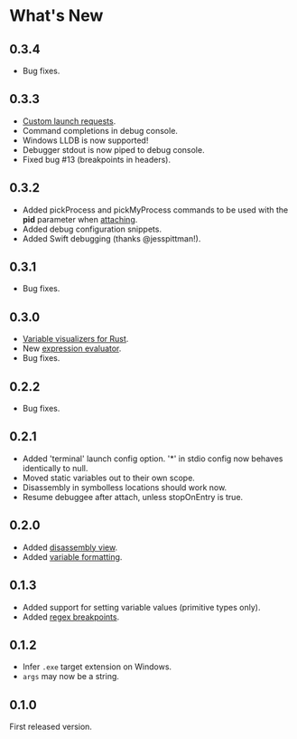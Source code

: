 # What's New

## 0.3.4
- Bug fixes.

## 0.3.3
- [Custom launch requests](README.md#custom-launch).
- Command completions in debug console.
- Windows LLDB is now supported!
- Debugger stdout is now piped to debug console.
- Fixed bug #13 (breakpoints in headers).

## 0.3.2
- Added pickProcess and pickMyProcess commands to be used with the **pid** parameter when [attaching](README.md#attaching).
- Added debug configuration snippets.
- Added Swift debugging (thanks @jesspittman!).

## 0.3.1
- Bug fixes.

## 0.3.0
- [Variable visualizers for Rust](#rust-language-support).
- New [expression evaluator](#expressions).
- Bug fixes.

## 0.2.2
- Bug fixes.

## 0.2.1
- Added 'terminal' launch config option. '*' in stdio config now behaves identically to null.
- Moved static variables out to their own scope.
- Disassembly in symbolless locations should work now.
- Resume debuggee after attach, unless stopOnEntry is true.

## 0.2.0
- Added [disassembly view](README.md#disassembly-view).
- Added [variable formatting](README.md#formatting).

## 0.1.3
- Added support for setting variable values (primitive types only).
- Added [regex breakpoints](README.md#regex-breakpoints).

## 0.1.2
- Infer `.exe` target extension on Windows.
- `args` may now be a string.

## 0.1.0
First released version.

